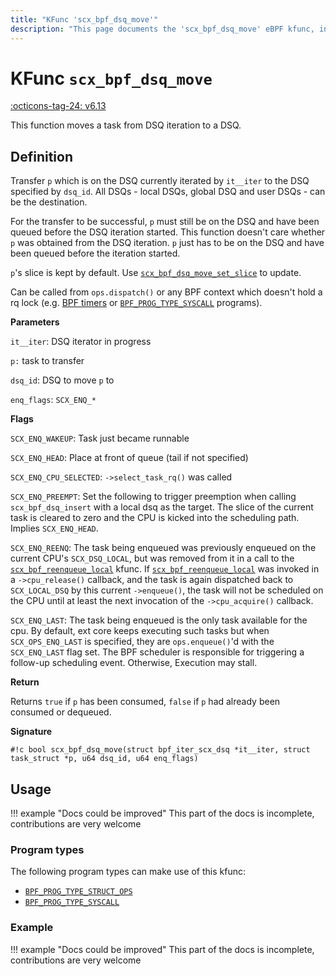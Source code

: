 ```yaml
---
title: "KFunc 'scx_bpf_dsq_move'"
description: "This page documents the 'scx_bpf_dsq_move' eBPF kfunc, including its definition, usage, program types that can use it, and examples."
---
```

# KFunc `scx_bpf_dsq_move`

<!-- [FEATURE_TAG](scx_bpf_dsq_move) -->
[:octicons-tag-24: v6.13](https://github.com/torvalds/linux/commit/5cbb302880f50f3edf35f8c6a1d38b6948bf4d11)
<!-- [/FEATURE_TAG] -->

This function moves a task from DSQ iteration to a DSQ.

## Definition

Transfer `p` which is on the DSQ currently iterated by `it__iter` to the DSQ specified by `dsq_id`. All DSQs - local DSQs, global DSQ and user DSQs - can be the destination.

For the transfer to be successful, `p` must still be on the DSQ and have been queued before the DSQ iteration started. This function doesn't care whether `p` was obtained from the DSQ iteration. `p` just has to be on the DSQ and have been queued before the iteration started.

`p`'s slice is kept by default. Use [`scx_bpf_dsq_move_set_slice`](scx_bpf_dsq_move_set_slice.md) to update.

Can be called from `ops.dispatch()` or any BPF context which doesn't hold a rq lock (e.g. [BPF timers](../concepts/timers.md) or [`BPF_PROG_TYPE_SYSCALL`](../program-type/BPF_PROG_TYPE_SYSCALL.md) programs).

**Parameters**

`it__iter`: DSQ iterator in progress

`p:` task to transfer

`dsq_id`: DSQ to move `p` to

`enq_flags`: `SCX_ENQ_*`

**Flags**

`SCX_ENQ_WAKEUP`: Task just became runnable

`SCX_ENQ_HEAD`: Place at front of queue (tail if not specified)

`SCX_ENQ_CPU_SELECTED`: `->select_task_rq()` was called

`SCX_ENQ_PREEMPT`: Set the following to trigger preemption when calling `scx_bpf_dsq_insert` with a local dsq as the target. The slice of the current task is cleared to zero and the CPU is kicked into the scheduling path. Implies `SCX_ENQ_HEAD`.

`SCX_ENQ_REENQ`: The task being enqueued was previously enqueued on the current CPU's `SCX_DSQ_LOCAL`, but was removed from it in a call to the [`scx_bpf_reenqueue_local`](scx_bpf_reenqueue_local.md) kfunc. If [`scx_bpf_reenqueue_local`](scx_bpf_reenqueue_local.md) was invoked in a `->cpu_release()` callback, and the task is again dispatched back to `SCX_LOCAL_DSQ` by this current `->enqueue()`, the task will not be scheduled on the CPU until at least the next invocation of the `->cpu_acquire()` callback.

`SCX_ENQ_LAST`: The task being enqueued is the only task available for the cpu. By default, ext core keeps executing such tasks but when `SCX_OPS_ENQ_LAST` is specified, they are `ops.enqueue()`'d with the `SCX_ENQ_LAST` flag set. The BPF scheduler is responsible for triggering a follow-up scheduling event. Otherwise, Execution may stall.

**Return**

Returns `true` if `p` has been consumed, `false` if `p` had already been consumed or dequeued.

**Signature**

<!-- [KFUNC_DEF] -->
`#!c bool scx_bpf_dsq_move(struct bpf_iter_scx_dsq *it__iter, struct task_struct *p, u64 dsq_id, u64 enq_flags)`
<!-- [/KFUNC_DEF] -->

## Usage

!!! example "Docs could be improved"
    This part of the docs is incomplete, contributions are very welcome

### Program types

The following program types can make use of this kfunc:

<!-- [KFUNC_PROG_REF] -->
- [`BPF_PROG_TYPE_STRUCT_OPS`](../program-type/BPF_PROG_TYPE_STRUCT_OPS.md)
- [`BPF_PROG_TYPE_SYSCALL`](../program-type/BPF_PROG_TYPE_SYSCALL.md)
<!-- [/KFUNC_PROG_REF] -->

### Example

!!! example "Docs could be improved"
    This part of the docs is incomplete, contributions are very welcome


